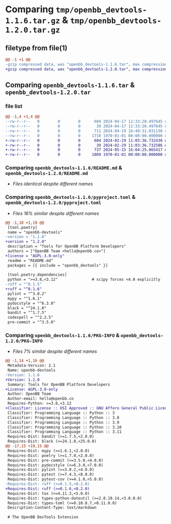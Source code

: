 # Comparing `tmp/openbb_devtools-1.1.6.tar.gz` & `tmp/openbb_devtools-1.2.0.tar.gz`

## filetype from file(1)

```diff
@@ -1 +1 @@
-gzip compressed data, was "openbb_devtools-1.1.6.tar", max compression
+gzip compressed data, was "openbb_devtools-1.2.0.tar", max compression
```

## Comparing `openbb_devtools-1.1.6.tar` & `openbb_devtools-1.2.0.tar`

### file list

```diff
@@ -1,4 +1,4 @@
--rw-r--r--   0        0        0      604 2024-04-17 12:33:20.497645 openbb_devtools-1.1.6/README.md
--rw-r--r--   0        0        0       39 2024-04-17 12:33:20.497645 openbb_devtools-1.1.6/openbb_devtools/__init__.py
--rw-r--r--   0        0        0      711 2024-04-19 16:40:31.031130 openbb_devtools-1.1.6/pyproject.toml
--rw-r--r--   0        0        0     1710 1970-01-01 00:00:00.000000 openbb_devtools-1.1.6/PKG-INFO
+-rw-r--r--   0        0        0      604 2024-02-29 11:03:36.732430 openbb_devtools-1.2.0/README.md
+-rw-r--r--   0        0        0       39 2024-02-29 11:03:36.732586 openbb_devtools-1.2.0/openbb_devtools/__init__.py
+-rw-r--r--   0        0        0      737 2024-05-15 16:04:25.865417 openbb_devtools-1.2.0/pyproject.toml
+-rw-r--r--   0        0        0     1809 1970-01-01 00:00:00.000000 openbb_devtools-1.2.0/PKG-INFO
```

### Comparing `openbb_devtools-1.1.6/README.md` & `openbb_devtools-1.2.0/README.md`

 * *Files identical despite different names*

### Comparing `openbb_devtools-1.1.6/pyproject.toml` & `openbb_devtools-1.2.0/pyproject.toml`

 * *Files 16% similar despite different names*

```diff
@@ -1,18 +1,19 @@
 [tool.poetry]
 name = "openbb-devtools"
-version = "1.1.6"
+version = "1.2.0"
 description = "Tools for OpenBB Platform Developers"
 authors = ["OpenBB Team <hello@openbb.co>"]
+license = "AGPL-3.0-only"
 readme = "README.md"
 packages = [{ include = "openbb_devtools" }]
 
 [tool.poetry.dependencies]
 python = ">=3.8,<3.12"               # scipy forces <4.0 explicitly
-ruff = "^0.1.5"
+ruff = "^0.1.6"
 pylint = "^3.0.2"
 mypy = "^1.6.1"
 pydocstyle = "^6.3.0"
 black = "^24.1.0"
 bandit = "^1.7.5"
 codespell = "^2.2.5"
 pre-commit = "^3.5.0"
```

### Comparing `openbb_devtools-1.1.6/PKG-INFO` & `openbb_devtools-1.2.0/PKG-INFO`

 * *Files 7% similar despite different names*

```diff
@@ -1,14 +1,16 @@
 Metadata-Version: 2.1
 Name: openbb-devtools
-Version: 1.1.6
+Version: 1.2.0
 Summary: Tools for OpenBB Platform Developers
+License: AGPL-3.0-only
 Author: OpenBB Team
 Author-email: hello@openbb.co
 Requires-Python: >=3.8,<3.12
+Classifier: License :: OSI Approved :: GNU Affero General Public License v3
 Classifier: Programming Language :: Python :: 3
 Classifier: Programming Language :: Python :: 3.8
 Classifier: Programming Language :: Python :: 3.9
 Classifier: Programming Language :: Python :: 3.10
 Classifier: Programming Language :: Python :: 3.11
 Requires-Dist: bandit (>=1.7.5,<2.0.0)
 Requires-Dist: black (>=24.1.0,<25.0.0)
@@ -17,15 +19,15 @@
 Requires-Dist: mypy (>=1.6.1,<2.0.0)
 Requires-Dist: poetry (>=1.7.0,<2.0.0)
 Requires-Dist: pre-commit (>=3.5.0,<4.0.0)
 Requires-Dist: pydocstyle (>=6.3.0,<7.0.0)
 Requires-Dist: pylint (>=3.0.2,<4.0.0)
 Requires-Dist: pytest (>=7.4.3,<8.0.0)
 Requires-Dist: pytest-cov (>=4.1.0,<5.0.0)
-Requires-Dist: ruff (>=0.1.5,<0.2.0)
+Requires-Dist: ruff (>=0.1.6,<0.2.0)
 Requires-Dist: tox (>=4.11.3,<5.0.0)
 Requires-Dist: types-python-dateutil (>=2.8.19.14,<3.0.0.0)
 Requires-Dist: types-toml (>=0.10.8.7,<0.11.0.0)
 Description-Content-Type: text/markdown
 
 # The OpenBB DevTools Extension
```

